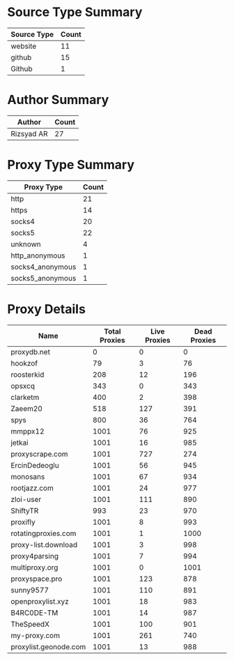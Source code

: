 # Source Type Summary

| Source Type | Count |
|-------------|-------|
| website | 11 |
| github | 15 |
| Github | 1 |


# Author Summary

| Author | Count |
|--------|-------|
| Rizsyad AR | 27 |


# Proxy Type Summary

| Proxy Type | Count |
|------------|-------|
| http | 21 |
| https | 14 |
| socks4 | 20 |
| socks5 | 22 |
| unknown | 4 |
| http_anonymous | 1 |
| socks4_anonymous | 1 |
| socks5_anonymous | 1 |


# Proxy Details

| Name | Total Proxies | Live Proxies | Dead Proxies |
|------|---------------|--------------|---------------|
| proxydb.net | 0 | 0 | 0 |
| hookzof | 79 | 3 | 76 |
| roosterkid | 208 | 12 | 196 |
| opsxcq | 343 | 0 | 343 |
| clarketm | 400 | 2 | 398 |
| Zaeem20 | 518 | 127 | 391 |
| spys | 800 | 36 | 764 |
| mmppx12 | 1001 | 76 | 925 |
| jetkai | 1001 | 16 | 985 |
| proxyscrape.com | 1001 | 727 | 274 |
| ErcinDedeoglu | 1001 | 56 | 945 |
| monosans | 1001 | 67 | 934 |
| rootjazz.com | 1001 | 24 | 977 |
| zloi-user | 1001 | 111 | 890 |
| ShiftyTR | 993 | 23 | 970 |
| proxifly | 1001 | 8 | 993 |
| rotatingproxies.com | 1001 | 1 | 1000 |
| proxy-list.download | 1001 | 3 | 998 |
| proxy4parsing | 1001 | 7 | 994 |
| multiproxy.org | 1001 | 0 | 1001 |
| proxyspace.pro | 1001 | 123 | 878 |
| sunny9577 | 1001 | 110 | 891 |
| openproxylist.xyz | 1001 | 18 | 983 |
| B4RC0DE-TM | 1001 | 14 | 987 |
| TheSpeedX | 1001 | 100 | 901 |
| my-proxy.com | 1001 | 261 | 740 |
| proxylist.geonode.com | 1001 | 13 | 988 |
